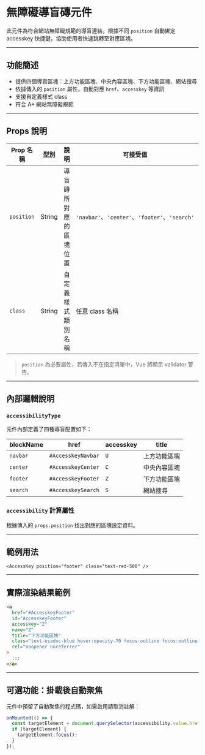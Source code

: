 # 無障礙導盲磚元件

此元件為符合網站無障礙規範的導盲連結，根據不同 `position` 自動綁定 accesskey 快捷鍵，協助使用者快速跳轉至對應區塊。

---

## 功能簡述

- 提供四個導盲區塊：上方功能區塊、中央內容區塊、下方功能區塊、網站搜尋
- 依據傳入的 `position` 屬性，自動對應 `href`、`accesskey` 等資訊
- 支援自定義樣式 class
- 符合 A+ 網站無障礙規範

---

## Props 說明

| Prop 名稱  | 型別   | 說明                   | 可接受值                                       | 預設值               |
| ---------- | ------ | ---------------------- | ---------------------------------------------- | -------------------- |
| `position` | String | 導盲磚所對應的區塊位置 | `'navbar'`、`'center'`、`'footer'`、`'search'` | （必填）             |
| `class`    | String | 自定義樣式類別名稱     | 任意 class 名稱                                | `'text-eiadoc-blue'` |

> `position` 為必要屬性，若傳入不在指定清單中，Vue 將顯示 validator 警告。

---

## 內部邏輯說明

### `accessibilityType`

元件內部定義了四種導盲配置如下：

| blockName | href               | accesskey | title        |
| --------- | ------------------ | --------- | ------------ |
| `navbar`  | `#AccesskeyNavbar` | `U`       | 上方功能區塊 |
| `center`  | `#AccesskeyCenter` | `C`       | 中央內容區塊 |
| `footer`  | `#AccesskeyFooter` | `Z`       | 下方功能區塊 |
| `search`  | `#AccesskeySearch` | `S`       | 網站搜尋     |

### `accessibility` 計算屬性

根據傳入的 `props.position` 找出對應的區塊設定資料。

---

## 範例用法

```vue
<AccessKey position="footer" class="text-red-500" />
```

---

## 實際渲染結果範例

```html
<a
  href="#AccesskeyFooter"
  id="AccesskeyFooter"
  accesskey="Z"
  name="Z"
  title="下方功能區塊"
  class="text-eiadoc-blue hover:opacity-70 focus:outline focus:outline-2 focus:outline-offset-4 focus:outline-amber-500"
  rel="noopener noreferrer"
>
  :::
</a>
```

---

## 可選功能：掛載後自動聚焦

元件中預留了自動聚焦的程式碼，如需啟用請取消註解：

```ts
onMounted(() => {
  const targetElement = document.querySelector(accessibility.value.href);
  if (targetElement) {
    targetElement.focus();
  }
});
```
